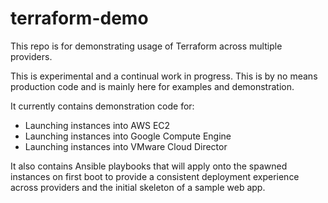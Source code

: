 # terraform-demo

This repo is for demonstrating usage of Terraform across multiple providers.

This is experimental and a continual work in progress.  This is by no means production code and
is mainly here for examples and demonstration.

It currently contains demonstration code for:

* Launching instances into AWS EC2
* Launching instances into Google Compute Engine
* Launching instances into VMware Cloud Director

It also contains Ansible playbooks that will apply onto the spawned instances on first boot to provide a
consistent deployment experience across providers and the initial skeleton of a sample web app.

